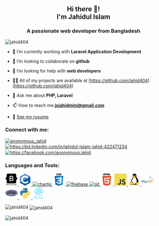 <h2 align="center">Hi there 🤘!<br/>I'm Jahidul Islam</h2>
<h3 align="center">A passionate web developer from Bangladesh</h3>

<p align="left"> <img src="https://komarev.com/ghpvc/?username=jahid404&label=Profile%20views&color=0e75b6&style=flat" alt="jahid404" /> </p>

- 🌱 I’m currently working with **Laravel Application Development**

- 👯 I’m looking to collaborate on **github**

- 🤝 I’m looking for help with **web developers**

- 👨‍💻 All of my projects are available at [https://github.com/jahid404](https://github.com/jahid404)

- 💬 Ask me about **PHP, Laravel**

- 📫 How to reach me **jsjahidmini@gmail.com**

- 📄 [See my rusume](https://dreamersdesire.xyz/public/assets/img/CV_Jahid.jpg)

<h3 align="left">Connect with me:</h3>
<p align="left">
<a href="https://twitter.com/anonymous_jahid" target="blank"><img align="center" src="https://raw.githubusercontent.com/rahuldkjain/github-profile-readme-generator/master/src/images/icons/Social/twitter.svg" alt="anonymous_jahid" height="30" width="40" /></a>
<a href="https://linkedin.com/in/jahidul-islam-jahid-422471234" target="blank"><img align="center" src="https://raw.githubusercontent.com/rahuldkjain/github-profile-readme-generator/master/src/images/icons/Social/linked-in-alt.svg" alt="https://bd.linkedin.com/in/jahidul-islam-jahid-422471234" height="30" width="40" /></a>
<a href="https://facebook.com/anonymous.jahid" target="blank"><img align="center" src="https://raw.githubusercontent.com/rahuldkjain/github-profile-readme-generator/master/src/images/icons/Social/facebook.svg" alt="https://facebook.com/anonymous.jahid" height="30" width="40" /></a>
</p>

<h3 align="left">Languages and Tools:</h3>
<p align="left"> <a href="https://getbootstrap.com" target="_blank" rel="noreferrer"> <img src="https://raw.githubusercontent.com/devicons/devicon/master/icons/bootstrap/bootstrap-plain-wordmark.svg" alt="bootstrap" width="40" height="40"/> </a> <a href="https://www.cprogramming.com/" target="_blank" rel="noreferrer"> <img src="https://raw.githubusercontent.com/devicons/devicon/master/icons/c/c-original.svg" alt="c" width="40" height="40"/> </a> <a href="https://www.chartjs.org" target="_blank" rel="noreferrer"> <img src="https://www.chartjs.org/media/logo-title.svg" alt="chartjs" width="40" height="40"/> </a> <a href="https://www.w3schools.com/css/" target="_blank" rel="noreferrer"> <img src="https://raw.githubusercontent.com/devicons/devicon/master/icons/css3/css3-original-wordmark.svg" alt="css3" width="40" height="40"/> </a> <a href="https://firebase.google.com/" target="_blank" rel="noreferrer"> <img src="https://www.vectorlogo.zone/logos/firebase/firebase-icon.svg" alt="firebase" width="40" height="40"/> </a> <a href="https://git-scm.com/" target="_blank" rel="noreferrer"> <img src="https://www.vectorlogo.zone/logos/git-scm/git-scm-icon.svg" alt="git" width="40" height="40"/> </a> <a href="https://www.w3.org/html/" target="_blank" rel="noreferrer"> <img src="https://raw.githubusercontent.com/devicons/devicon/master/icons/html5/html5-original-wordmark.svg" alt="html5" width="40" height="40"/> </a> <a href="https://developer.mozilla.org/en-US/docs/Web/JavaScript" target="_blank" rel="noreferrer"> <img src="https://raw.githubusercontent.com/devicons/devicon/master/icons/javascript/javascript-original.svg" alt="javascript" width="40" height="40"/> </a> <a href="https://www.linux.org/" target="_blank" rel="noreferrer"> <img src="https://raw.githubusercontent.com/devicons/devicon/master/icons/linux/linux-original.svg" alt="linux" width="40" height="40"/> </a> <a href="https://www.mysql.com/" target="_blank" rel="noreferrer"> <img src="https://raw.githubusercontent.com/devicons/devicon/master/icons/mysql/mysql-original-wordmark.svg" alt="mysql" width="40" height="40"/> </a> <a href="https://www.php.net" target="_blank" rel="noreferrer"> <img src="https://raw.githubusercontent.com/devicons/devicon/master/icons/php/php-original.svg" alt="php" width="40" height="40"/> </a> <a href="https://www.python.org" target="_blank" rel="noreferrer"> <img src="https://raw.githubusercontent.com/devicons/devicon/master/icons/python/python-original.svg" alt="python" width="40" height="40"/> </a> <a href="https://reactjs.org/" target="_blank" rel="noreferrer"> <img src="https://raw.githubusercontent.com/devicons/devicon/master/icons/react/react-original-wordmark.svg" alt="react" width="40" height="40"/> </a> </p>

<p><img align="left" src="https://github-readme-stats.vercel.app/api/top-langs?username=jahid404&show_icons=true&locale=en&layout=compact" alt="jahid404" /></p>

<p>&nbsp;<img align="center" src="https://github-readme-stats.vercel.app/api?username=jahid404&show_icons=true&locale=en" alt="jahid404" /></p>

<p><img align="center" src="https://github-readme-streak-stats.herokuapp.com/?user=jahid404&" alt="jahid404" /></p>
